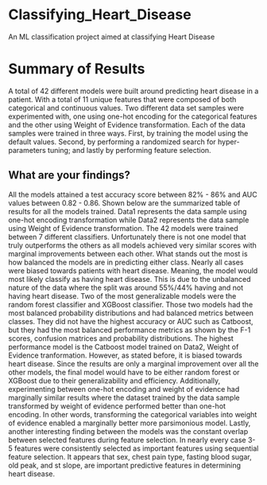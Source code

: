 # Classifying_Heart_Disease
An ML classification project aimed at classifying Heart Disease

# Summary of Results
A total of 42 different models were built around predicting heart disease in a patient. With a total of 11 unique
features that were composed of both categorical and continuous values. Two different data set samples were experimented
with, one using one-hot encoding for the categorical features and the other using Weight of Evidence transformation.
Each of the data samples were trained in three ways. First, by training the model using the default values. Second, by
performing a randomized search for hyper-parameters tuning; and lastly by performing feature selection.

## What are your findings?
All the models attained a test accuracy score between 82% - 86% and AUC values between 0.82 - 0.86. Shown below are the
summarized table of results for all the models trained. Data1 represents the data sample using one-hot encoding
transformation while Data2 represents the data sample using Weight of Evidence transformation. The 42 models were
trained between 7 different classifiers. Unfortunately there is not one model that truly outperforms the others as all
models achieved very similar scores with marginal improvements between each other. What stands out the most is how
balanced the models are in predicting either class. Nearly all cases were biased towards patients with heart disease.
Meaning, the model would most likely classify as having heart disease. This is due to the unbalanced nature of the data
where the split was around 55%/44% having and not having heart disease. Two of the most generalizable models were the
random forest classifier and XGBoost classifier. Those two models had the most balanced probability distributions and
had balanced metrics between classes. They did not have the highest accuracy or AUC such as Catboost, but they had the
most balanced performance metrics as shown by the F-1 scores, confusion matrices and probability distributions. The
highest performance model is the Catboost model trained on Data2, Weight of Evidence tranformation. However, as stated
before, it is biased towards heart disease. Since the results are only a marginal improvement over all the other models,
the final model would have to be either random forest or XGBoost due to their generalizability and efficiency. Additionally, experimenting between one-hot encoding and weight of evidence had marginally similar results where the dataset trained by the data sample transformed by weight of evidence performed better than one-hot encoding. In other words, transforming the categorical variables into weight of evidence enabled a marginally better more parsimonious model. Lastly,
another interesting finding between the models was the constant overlap between selected features during feature
selection. In nearly every case 3-5 features were consistently selected as important features using sequential feature
selection. It appears that sex, chest pain type, fasting blood sugar, old peak, and st slope, are important predictive
features in determining heart disease.
